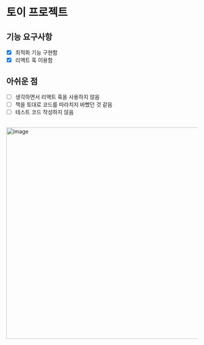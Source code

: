 # 토이 프로젝트

## 기능 요구사항

- [x] 최적화 기능 구현함
- [x] 리액트 훅 이용함

## 아쉬운 점

- [ ] 생각하면서 리액트 훅을 사용하지 않음
- [ ] 책을 토대로 코드를 따라치지 바빴던 것 같음
- [ ] 테스트 코드 작성하지 않음

<br>

<img width="557" alt="image" src="https://github.com/YuHyeonWook/toy_todo/assets/110236953/c47c87b2-d0cf-40c2-9ab8-f6d82456863c">
